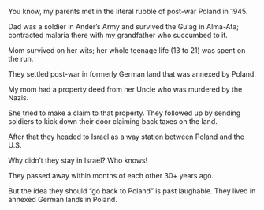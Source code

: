 <!-----
title: 'Parents Life in a Nutshell'
description: Some social media notes about my parents.
date: '2024-06-02T00:15:00.000Z'
----->

You know, my parents met in the literal rubble of post-war Poland in 1945.

Dad was a soldier in Ander’s Army and survived the Gulag in Alma-Ata; contracted malaria there with my grandfather who succumbed to it.

Mom survived on her wits; her whole teenage life (13 to 21) was spent on the run.

They settled post-war in formerly German land that was annexed by Poland.

My mom had a property deed from her Uncle who was murdered by the Nazis.

She tried to make a claim to that property. They followed up by sending soldiers to kick down their door claiming back taxes on the land.

After that they headed to Israel as a way station between Poland and the U.S.

Why didn’t they stay in Israel? Who knows!

They passed away within months of each other 30+ years ago. 

But the idea they should “go back to Poland” is past laughable. They lived in annexed German lands in Poland.